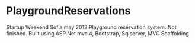 PlaygroundReservations
======================
Startup Weekend Sofia may 2012 
Playground reservation system. Not finished.
Built using ASP.Net mvc 4, Bootstrap, Sqlserver, MVC Scaffolding
